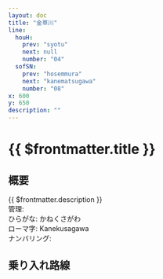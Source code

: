 ```yaml
---
layout: doc
title: "金草川"
line:
  houH:
    prev: "syotu"
    next: null
    number: "04"
  sofSN:
    prev: "hosemmura"
    next: "kanematsugawa"
    number: "08"
x: 600
y: 650
description: ""
---
```


# {{ $frontmatter.title }} <ViewinMap />
<!-- ![駅の写真の説明](駅の写真のURL) -->

<Family />

## 概要
{{ $frontmatter.description }}  
管理:   
ひらがな: かねくさがわ  
ローマ字: Kanekusagawa  
ナンバリング: <Numberling />

## 乗り入れ路線
<LineInfo />